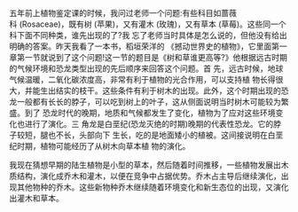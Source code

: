 五年前上植物鉴定课的时候，我问过老师一个问题:有些科目如蔷薇科 (Rosaceae)，既有树 (苹果)，又有灌木 (玫瑰)，又有草本 (草莓)。这些同一个科下面不同种类，谁先出现的了?我 忘了老师当时具体是怎么说的，但他没有给出明确的答案。昨天我看了一本书，稻垣荣洋的 《撼动世界史的植物》，它里面第一章第一节就说到了这个问题!这一节的题目是《树和草谁更高等?》他根据远古时期的气候环境和恐⻰类型出现的先后顺序来回答这个问题。首 先，远古时候，地球气候温暖，二氧化碳浓度高，非常有利于植物的光合作用，可以支持植 物⻓得很大，并能生出结实的枝干。这些条件有利于树木的出现。此外，这个时期出现的恐 ⻰一般都有⻓⻓的脖子，可以吃到树上的叶子，这从侧面说明当时树木可能较为繁盛。到了 恐⻰时代的晚期，地质和气候都发生了变化，植物为了应对这些环境变化也进行了演化。三 ⻆⻰是白垩纪(恐⻰灭绝的时期)晚期的代表性恐⻰。它的脖子较短，腿也不⻓，头部向下 生⻓，吃的是地面矮小的植被。这间接说明在白垩纪时期，植物可能经历了从树木向草本植 物的演化。

我现在猜想早期的陆生植物是小型的草本，然后随着时间推移，一些植物发展出木质结构，演化成乔木和灌木，以便在竞争中占据优势。乔木占主导后继续演化，出现其他物种的乔木。这些新物种乔木继续随着环境变化和新生态位的出现，又演化出灌木和草本。
